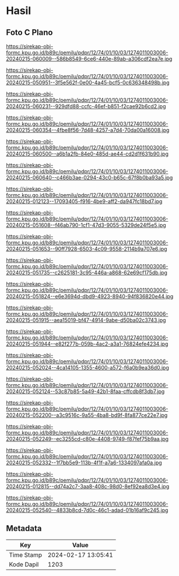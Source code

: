 # Hasil

## Foto C Plano

https://sirekap-obj-formc.kpu.go.id/b89c/pemilu/pdpr/12/74/01/10/03/1274011003006-20240215-060009--586b8549-6ce6-440e-89ab-a306cdf2ea7e.jpg

https://sirekap-obj-formc.kpu.go.id/b89c/pemilu/pdpr/12/74/01/10/03/1274011003006-20240215-050951--3f5e562f-0e00-4a45-bcf5-0c636348498b.jpg

https://sirekap-obj-formc.kpu.go.id/b89c/pemilu/pdpr/12/74/01/10/03/1274011003006-20240215-060231--929dfd88-ccfc-46ef-b851-f2cae92b6cd2.jpg

https://sirekap-obj-formc.kpu.go.id/b89c/pemilu/pdpr/12/74/01/10/03/1274011003006-20240215-060354--4fbe8f56-7d48-4257-a7d4-70da00a16008.jpg

https://sirekap-obj-formc.kpu.go.id/b89c/pemilu/pdpr/12/74/01/10/03/1274011003006-20240215-060500--a6b1a2fb-84e0-485d-ae44-cd2d1f631b90.jpg

https://sirekap-obj-formc.kpu.go.id/b89c/pemilu/pdpr/12/74/01/10/03/1274011003006-20240215-060640--c466b3ae-0294-43c0-b65c-67f8b0ba93a5.jpg

https://sirekap-obj-formc.kpu.go.id/b89c/pemilu/pdpr/12/74/01/10/03/1274011003006-20240215-012123--17093405-f916-4be9-aff2-da947fc18bd7.jpg

https://sirekap-obj-formc.kpu.go.id/b89c/pemilu/pdpr/12/74/01/10/03/1274011003006-20240215-051608--f46ab790-1cf1-47d3-9055-5329de24f5e5.jpg

https://sirekap-obj-formc.kpu.go.id/b89c/pemilu/pdpr/12/74/01/10/03/1274011003006-20240215-051653--90ff7928-6503-4c09-9558-2114b9a707e6.jpg

https://sirekap-obj-formc.kpu.go.id/b89c/pemilu/pdpr/12/74/01/10/03/1274011003006-20240215-051735--c2625181-3c95-446a-a868-62e69cf175db.jpg

https://sirekap-obj-formc.kpu.go.id/b89c/pemilu/pdpr/12/74/01/10/03/1274011003006-20240215-051824--e6e3694d-dbd9-4923-8940-94f836820e44.jpg

https://sirekap-obj-formc.kpu.go.id/b89c/pemilu/pdpr/12/74/01/10/03/1274011003006-20240215-051915--aea15019-bf47-4914-9abe-d50ba02c3743.jpg

https://sirekap-obj-formc.kpu.go.id/b89c/pemilu/pdpr/12/74/01/10/03/1274011003006-20240215-051944--e82f277b-059b-4ac2-a3a1-76824efe4234.jpg

https://sirekap-obj-formc.kpu.go.id/b89c/pemilu/pdpr/12/74/01/10/03/1274011003006-20240215-052024--4ca14105-1355-4600-a572-f6a0b9ea36d0.jpg

https://sirekap-obj-formc.kpu.go.id/b89c/pemilu/pdpr/12/74/01/10/03/1274011003006-20240215-052124--53c87b85-5a49-42b1-8faa-cffcdb8f3db7.jpg

https://sirekap-obj-formc.kpu.go.id/b89c/pemilu/pdpr/12/74/01/10/03/1274011003006-20240215-052200--a3c9516c-9a55-4ba8-bd9f-8fa877ce22e7.jpg

https://sirekap-obj-formc.kpu.go.id/b89c/pemilu/pdpr/12/74/01/10/03/1274011003006-20240215-052249--ec3255cd-c80e-4408-9749-f87fef75b9aa.jpg

https://sirekap-obj-formc.kpu.go.id/b89c/pemilu/pdpr/12/74/01/10/03/1274011003006-20240215-052332--1f7bb5e9-113b-4f1f-a7a6-1334097afa0a.jpg

https://sirekap-obj-formc.kpu.go.id/b89c/pemilu/pdpr/12/74/01/10/03/1274011003006-20240215-012815--dd74a2c7-3aa8-408c-98d0-8ef92ea8d3e4.jpg

https://sirekap-obj-formc.kpu.go.id/b89c/pemilu/pdpr/12/74/01/10/03/1274011003006-20240215-052540--4833b8cd-7d0c-46c1-adad-01b16af9c245.jpg


## Metadata

| Key        | Value               |
| ---------- | ------------------- |
| Time Stamp | 2024-02-17 13:05:41 |
| Kode Dapil | 1203                |



